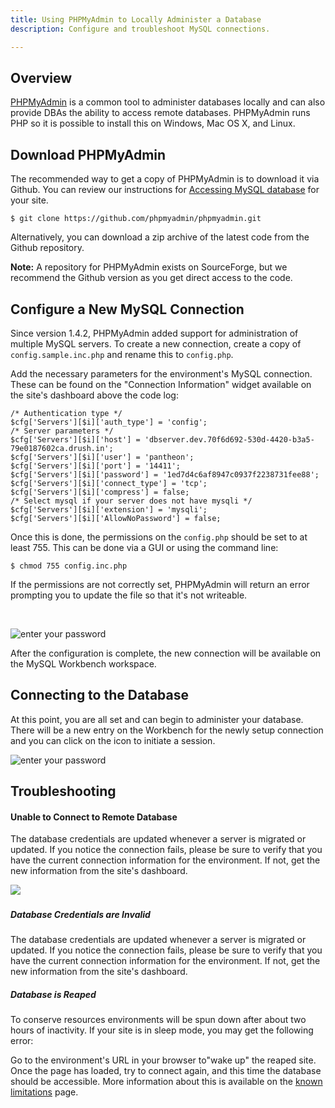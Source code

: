 ```yaml
---
title: Using PHPMyAdmin to Locally Administer a Database
description: Configure and troubleshoot MySQL connections.

---
```


## Overview
[PHPMyAdmin](https://github.com/phpmyadmin/phpmyadmin/) is a common tool to administer databases locally and can also provide DBAs the ability to access remote databases. PHPMyAdmin runs PHP so it is possible to install this on Windows, Mac OS X, and Linux.

## Download PHPMyAdmin

The recommended way to get a copy of PHPMyAdmin is to download it via Github. You can review our instructions for [Accessing MySQL database](/documentation/advanced-topics/accessing-mysql-databases/) for your site.

    $ git clone https://github.com/phpmyadmin/phpmyadmin.git

Alternatively, you can download a zip archive of the latest code from the Github repository.

**Note:** A repository for PHPMyAdmin exists on SourceForge, but we recommend the Github version as you get direct access to the code.

## Configure a New MySQL Connection

Since version 1.4.2, PHPMyAdmin added support for administration of multiple MySQL servers. To create a new connection, create a copy of `config.sample.inc.php` and rename this to `config.php`.

Add the necessary parameters for the environment's MySQL connection. These can be found on the "Connection Information" widget available on the site's dashboard above the code log:

    /* Authentication type */
    $cfg['Servers'][$i]['auth_type'] = 'config';
    /* Server parameters */
    $cfg['Servers'][$i]['host'] = 'dbserver.dev.70f6d692-530d-4420-b3a5-79e0187602ca.drush.in';
    $cfg['Servers'][$i]['user'] = 'pantheon';
    $cfg['Servers'][$i]['port'] = '14411';
    $cfg['Servers'][$i]['password'] = '1ed7d4c6af8947c0937f2238731fee88';
    $cfg['Servers'][$i]['connect_type'] = 'tcp';
    $cfg['Servers'][$i]['compress'] = false;
    /* Select mysql if your server does not have mysqli */
    $cfg['Servers'][$i]['extension'] = 'mysqli';
    $cfg['Servers'][$i]['AllowNoPassword'] = false;

Once this is done, the permissions on the `config.php` should be set to at least 755. This can be done via a GUI or using the command line:

    $ chmod 755 config.inc.php

If the permissions are not correctly set, PHPMyAdmin will return an error prompting you to update the file so that it's not writeable.

 

![enter your password](https://pantheon-systems.desk.com/customer/portal/attachments/224903)

After the configuration is complete, the new connection will be available on the MySQL Workbench workspace. 

## Connecting to the Database

At this point, you are all set and can begin to administer your database. There will be a new entry on the Workbench for the newly setup connection and you can click on the icon to initiate a session.

![enter your password](https://pantheon-systems.desk.com/customer/portal/attachments/224907)

## Troubleshooting

#### Unable to Connect to Remote Database

The database credentials are updated whenever a server is migrated or updated. If you notice the connection fails, please be sure to verify that you have the current connection information for the environment. If not, get the new information from the site's dashboard.

![](https://pantheon-systems.desk.com/customer/portal/attachments/224915)​

##### Database Credentials are Invalid

The database credentials are updated whenever a server is migrated or updated. If you notice the connection fails, please be sure to verify that you have the current connection information for the environment. If not, get the new information from the site's dashboard.

##### Database is Reaped

To conserve resources environments will be spun down after about two hours of inactivity. If your site is in sleep mode, you may get the following error:

Go to the environment's URL in your browser to"wake up" the reaped site. Once the page has loaded, try to connect again, and this time the database should be accessible. More information about this is available on the [known limitations](articles/drupal/knownlimitations.md) page.
